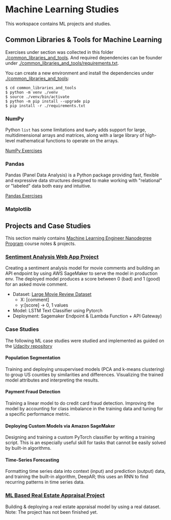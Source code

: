 # Machine Learning Studies

This workspace contains ML projects and studies.

## Common Libraries & Tools for Machine Learning 

Exercises under section was collected in this folder [./common_libraries_and_tools](common_libraries_and_tools). 
And required dependencies can be founder under [./common_libraries_and_tools/requirements.txt](common_libraries_and_tools/requirements.txt).

You can create a new environment and install the dependencies under [./common_libraries_and_tools](common_libraries_and_tools):

```shell
$ cd common_libraries_and_tools
$ python -m venv ./venv
$ source ./venv/bin/activate
$ python -m pip install --upgrade pip
$ pip install -r ./requirements.txt
```

### NumPy
Python `list` has some limitations and `NumPy` adds support for large, multidimensional arrays and matrices,
along with a large library of high-level mathematical functions to operate on the arrays.

[NumPy Exercises](common_libraries_and_tools/numpy_exercises.ipynb)

### Pandas
Pandas (Panel Data Analysis) is a Python package providing fast, flexible and expressive data structures designed to make working with "relational" or "labeled" data both easy and intuitive.

[Pandas Exercises](common_libraries_and_tools/numpy_exercises.ipynb)


### Matplotlib

## Projects and Case Studies

This section mainly contains [Machine Learning Engineer Nanodegree Program](https://www.udacity.com/course/aws-machine-learning-engineer-nanodegree--nd189) course notes & projects.

### [Sentiment Analysis Web App Project](udacity_projects/sentiment_analysis_project)
Creating a sentiment analysis model for movie comments and building an API endpoint by using AWS SageMaker to serve the model in production env.
The deployed model produces a score between 0 (bad) and 1 (good) for an asked movie comment.
* Dataset: [Large Movie Review Dataset](http://ai.stanford.edu/~amaas/data/sentiment/)
  * X: [comment]  
  * y:[score] -> 0, 1 values
* Model: LSTM Text Classifier using Pytorch
* Deployment: Sagemaker Endpoint & (Lambda Function + API Gateway)


### Case Studies

The following ML case studies were studied and implemented as guided on the [Udacity repository](https://github.com/udacity/ML_SageMaker_Studies)

#### Population Segmentation
Training and deploying unsupervised models (PCA and k-means clustering) to group US counties by similarities and differences.
Visualizing the trained model attributes and interpreting the results.

#### Payment Fraud Detection
Training a linear model to do credit card fraud detection. 
Improving the model by accounting for class imbalance in the training data and tuning for a specific performance metric.

#### Deploying Custom Models via Amazon SageMaker
Designing and training a custom PyTorch classifier by writing a training script. 
This is an especially useful skill for tasks that cannot be easily solved by built-in algorithms.

#### Time-Series Forecasting
Formatting time series data into context (input) and prediction (output) data, and training the built-in algorithm, DeepAR; this uses an RNN to find recurring patterns in time series data.

[//]: # (### [Plagiarism Detection Project]&#40;udacity_projects/plagiarism_detection_project&#41;)

[//]: # (Building a plagiarism detector model that examines a text file and performs binary classification; labeling that file as either plagiarized or not, depending on how similar that text file is to a provided source text. )

[//]: # (Detecting plagiarism is an active area of research; the task is non-trivial and the differences between paraphrased answers and original work are often not so obvious.)

### [ML Based Real Estate Appraisal Project](udacity_projects/ml_based_real_estate_appraisal_project)
Building & deploying a real estate appraisal model by using a real dataset. Note: The project has not been finished yet.



